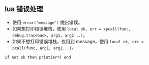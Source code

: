 ## lua 错误处理

- 使用 `error('message')` 抛出错误。
- 如果想打印错误堆栈，使用 `local ok, err = xpcall(func, debug.traceback, arg1, arg2...)`。
- 如果不想打印错误堆栈，仅用到 message，使用 `local ok, err = pcall(func, arg1, arg2...)`。

```
if not ok then print(err) end
```
